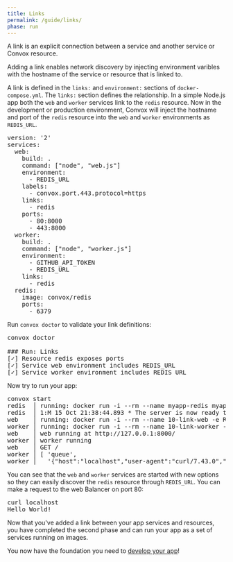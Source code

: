 ```yaml
---
title: Links
permalink: /guide/links/
phase: run
---
```


A link is an explicit connection between a service and another service or Convox resource.

Adding a link enables network discovery by injecting environment varibles with the hostname of the service or resource that is linked to.

A link is defined in the `links:` and `environment:` sections of `docker-compose.yml`. The `links:` section defines the relationship. In a simple Node.js app both the `web` and `worker` services link to the `redis` resource. Now in the development or production environment, Convox will inject the hostname and port of the `redis` resource into the `web` and `worker` environments as `REDIS_URL`.

<pre class="file yaml" title="docker-compose.yml">
<span class="diff-u">version: '2'</span>
<span class="diff-u">services:</span>
<span class="diff-u">  web:</span>
<span class="diff-u">    build: .</span>
<span class="diff-u">    command: ["node", "web.js"]</span>
<span class="diff-a">    environment:</span>
<span class="diff-a">      - REDIS_URL</span>
<span class="diff-u">    labels:</span>
<span class="diff-u">      - convox.port.443.protocol=https</span>
<span class="diff-a">    links:</span>
<span class="diff-a">      - redis</span>
<span class="diff-u">    ports:</span>
<span class="diff-u">      - 80:8000</span>
<span class="diff-u">      - 443:8000</span>
<span class="diff-u">  worker:</span>
<span class="diff-u">    build: .</span>
<span class="diff-u">    command: ["node", "worker.js"]</span>
<span class="diff-u">    environment:</span>
<span class="diff-u">      - GITHUB_API_TOKEN</span>
<span class="diff-a">      - REDIS_URL</span>
<span class="diff-a">    links:</span>
<span class="diff-a">      - redis</span>
<span class="diff-u">  redis:</span>
<span class="diff-u">    image: convox/redis</span>
<span class="diff-a">    ports:</span>
<span class="diff-a">      - 6379</span>
</pre>

Run `convox doctor` to validate your link definitions:

<pre class="terminal">
<span class="command">convox doctor</span>

### Run: Links
[<span class="pass">✓</span>] Resource redis exposes ports
[<span class="pass">✓</span>] Service web environment includes REDIS_URL
[<span class="pass">✓</span>] Service worker environment includes REDIS_URL
</pre>

Now try to run your app:

<pre class="terminal">
<span class="command">convox start</span>
redis  │ running: docker run -i --rm --name myapp-redis myapp/redis
redis  │ 1:M 15 Oct 21:38:44.893 * The server is now ready to accept connections on port 6379
web    │ running: docker run -i --rm --name 10-link-web -e REDIS_URL --add-host redis:172.17.0.2 -e REDIS_SCHEME=redis -e REDIS_HOST=172.17.0.2 -e REDIS_PORT=6379 -e REDIS_PATH=/0 -e REDIS_USERNAME= -e REDIS_PASSWORD=password -e REDIS_URL=redis://:password@172.17.0.2:6379/0 -p 0:8000 10-link/web node web.js
worker │ running: docker run -i --rm --name 10-link-worker -e GITHUB_API_TOKEN -e REDIS_URL --add-host redis:172.17.0.2 -e REDIS_SCHEME=redis -e REDIS_HOST=172.17.0.2 -e REDIS_PORT=6379 -e REDIS_PATH=/0 -e REDIS_USERNAME= -e REDIS_PASSWORD=password -e REDIS_URL=redis://:password@172.17.0.2:6379/0 10-link/worker node worker.js
web    │ web running at http://127.0.0.1:8000/
worker │ worker running
web    │ GET /
worker │ [ 'queue',
worker │   '{"host":"localhost","user-agent":"curl/7.43.0","accept":"*/*"}' ]
</pre>

You can see that the `web` and `worker` services are started with new options so they can easily discover the `redis` resource through `REDIS_URL`. You can make a request to the web Balancer on port 80:

<pre class="terminal">
<span class="command">curl localhost</span>
Hello World!
</pre>


Now that you've added a link between your app services and resources, you have completed the second phase and can run your app as a set of services running on images.

You now have the foundation you need to [develop your app](/guide/develop/)!
